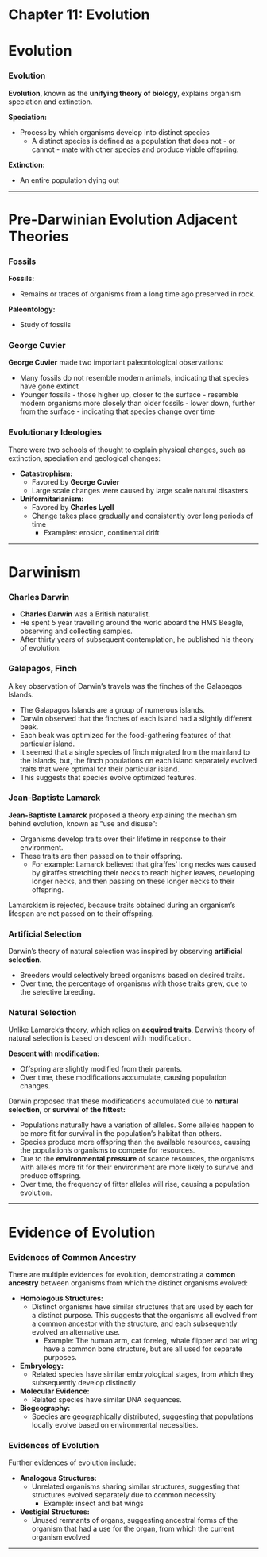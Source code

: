 # Chapter 11: Evolution

# Evolution

### Evolution

**Evolution**, known as the **unifying theory of biology**, explains organism speciation and extinction.

**Speciation:**

- Process by which organisms develop into distinct species
    - A distinct species is defined as a population that does not - or cannot - mate with other species and produce viable offspring.

**Extinction:**

- An entire population dying out

---

# Pre-Darwinian Evolution Adjacent Theories

### Fossils

**Fossils:**

- Remains or traces of organisms from a long time ago preserved in rock.

**Paleontology:**

- Study of fossils

### George Cuvier

**George Cuvier** made two important paleontological observations:

- Many fossils do not resemble modern animals, indicating that species have gone extinct
- Younger fossils - those higher up, closer to the surface - resemble modern organisms more closely than older fossils - lower down, further from the surface - indicating that species change over time

### Evolutionary Ideologies

There were two schools of thought to explain physical changes, such as extinction, speciation and geological changes:

- **Catastrophism:**
    - Favored by **George Cuvier**
    - Large scale changes were caused by large scale natural disasters
- **Uniformitarianism:**
    - Favored by **Charles Lyell**
    - Change takes place gradually and consistently over long periods of time
        - Examples: erosion, continental drift

---

# Darwinism

### Charles Darwin

- **Charles Darwin** was a British naturalist.
- He spent 5 year travelling around the world aboard the HMS Beagle, observing and collecting samples.
- After thirty years of subsequent contemplation, he published his theory of evolution.

### Galapagos, Finch

A key observation of Darwin’s travels was the finches of the Galapagos Islands.

- The Galapagos Islands are a group of numerous islands.
- Darwin observed that the finches of each island had a slightly different beak.
- Each beak was optimized for the food-gathering features of that particular island.
- It seemed that a single species of finch migrated from the mainland to the islands, but, the finch populations on each island separately evolved traits that were optimal for their particular island.
- This suggests that species evolve optimized features.

### Jean-Baptiste Lamarck

**Jean-Baptiste Lamarck** proposed a theory explaining the mechanism behind evolution, known as “use and disuse”:

- Organisms develop traits over their lifetime in response to their environment.
- These traits are then passed on to their offspring.
    - For example: Lamarck believed that giraffes’ long necks was caused by giraffes stretching their necks to reach higher leaves, developing longer necks, and then passing on these longer necks to their offspring.

Lamarckism is rejected, because traits obtained during an organism’s lifespan are not passed on to their offspring.

### Artificial Selection

Darwin’s theory of natural selection was inspired by observing **artificial selection.**

- Breeders would selectively breed organisms based on desired traits.
- Over time, the percentage of organisms with those traits grew, due to the selective breeding.

### Natural Selection

Unlike Lamarck’s theory, which relies on **acquired traits**, Darwin’s theory of natural selection is based on descent with modification.

**Descent with modification:**

- Offspring are slightly modified from their parents.
- Over time, these modifications accumulate, causing population changes.

Darwin proposed that these modifications accumulated due to **natural selection,** or **survival of the fittest:**

- Populations naturally have a variation of alleles. Some alleles happen to be more fit for survival in the population’s habitat than others.
- Species produce more offspring than the available resources, causing the population’s organisms to compete for resources.
- Due to the **environmental pressure** of scarce resources, the organisms with alleles more fit for their environment are more likely to survive and produce offspring.
- Over time, the frequency of fitter alleles will rise, causing a population evolution.

---

# Evidence of Evolution

### Evidences of Common Ancestry

There are multiple evidences for evolution, demonstrating a **common ancestry** between organisms from which the distinct organisms evolved:

- **Homologous Structures:**
    - Distinct organisms have similar structures that are used by each for a distinct purpose. This suggests that the organisms all evolved from a common ancestor with the structure, and each subsequently evolved an alternative use.
        - Example: The human arm, cat foreleg, whale flipper and bat wing have a common bone structure, but are all used for separate purposes.
- **Embryology:**
    - Related species have similar embryological stages, from which they subsequently develop distinctly
- **Molecular Evidence:**
    - Related species have similar DNA sequences.
- **Biogeography:**
    - Species are geographically distributed, suggesting that populations locally evolve based on environmental necessities.

### Evidences of Evolution

Further evidences of evolution include:

- **Analogous Structures:**
    - Unrelated organisms sharing similar structures, suggesting that structures evolved separately due to common necessity
        - Example: insect and bat wings
- **Vestigial Structures:**
    - Unused remnants of organs, suggesting ancestral forms of the organism that had a use for the organ, from which the current organism evolved

---